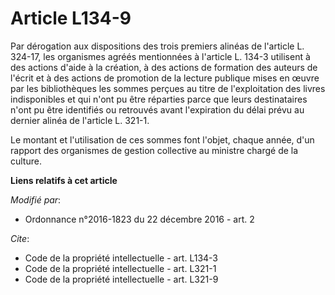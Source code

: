 # Article L134-9

Par dérogation aux dispositions des trois premiers alinéas de l'article L. 324-17, les organismes agréés  mentionnées à
l'article L. 134-3 utilisent à des actions d'aide à la création, à des actions de formation des auteurs de l'écrit et à des
actions de promotion de la lecture publique mises en œuvre par les bibliothèques les sommes perçues au titre de
l'exploitation des livres indisponibles et qui n'ont pu être réparties parce que leurs destinataires n'ont pu être identifiés
ou retrouvés avant l'expiration du délai prévu au dernier alinéa de l'article L. 321-1.

Le montant et l'utilisation de ces sommes font l'objet, chaque année, d'un rapport des organismes de gestion collective  au
ministre chargé de la culture.

**Liens relatifs à cet article**

_Modifié par_:

  - Ordonnance n°2016-1823 du 22 décembre 2016 - art. 2

_Cite_:

  - Code de la propriété intellectuelle - art. L134-3
  - Code de la propriété intellectuelle - art. L321-1
  - Code de la propriété intellectuelle - art. L321-9
